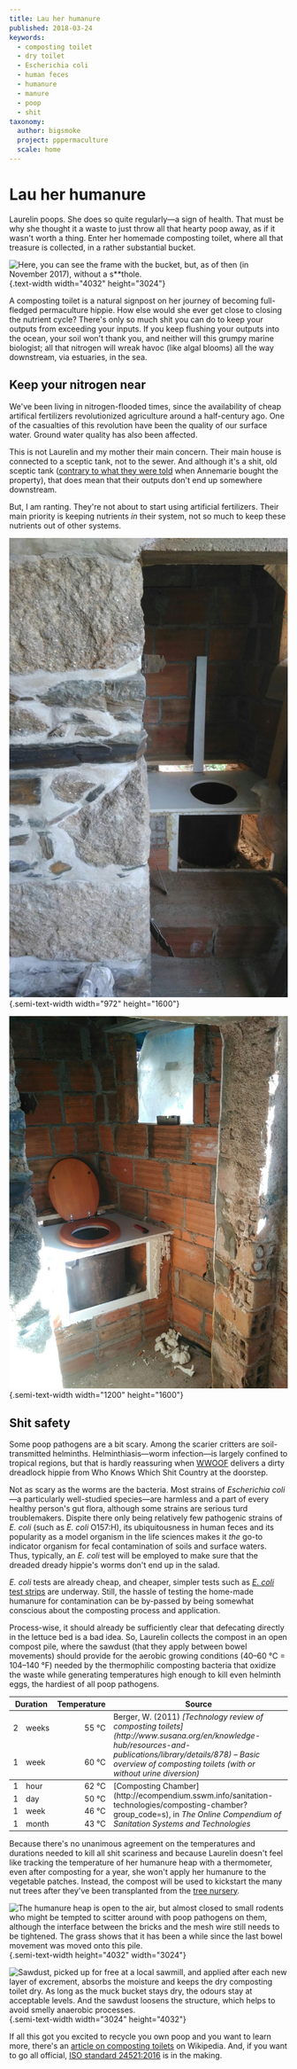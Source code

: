 ```yaml
---
title: Lau her humanure
published: 2018-03-24
keywords:
  - composting toilet
  - dry toilet
  - Escherichia coli
  - human feces
  - humanure
  - manure
  - poop
  - shit
taxonomy:
  author: bigsmoke
  project: pppermaculture
  scale: home
---
```


# Lau her humanure

Laurelin poops. She does so quite regularly—a sign of health. That must be why she thought it a waste to just throw all that hearty poop away, as if it wasn't worth a thing. Enter her homemade composting toilet, where all that treasure is collected, in a rather substantial bucket.

![Here, you can see the frame with the bucket, but, as of then (in November 2017), without a s\*\*thole.](Ponte_de_Pedra_2017-11-14_Compost_toilet_frame.jpg){.text-width width="4032" height="3024"}

A composting toilet is a natural signpost on her journey of becoming full-fledged permaculture hippie. How else would she ever get close to closing the nutrient cycle? There's only so much shit you can do to keep your outputs from exceeding your inputs. If you keep flushing your outputs into the ocean, your soil won't thank you, and neither will this grumpy marine biologist; all that nitrogen will wreak havoc (like algal blooms) all the way downstream, via estuaries, in the sea.

<?project-insert?>

## Keep your nitrogen near

We've been living in nitrogen-flooded times, since the availability of cheap artifical fertilizers revolutionized agriculture around a half-century ago. One of the casualties of this revolution have been the quality of our surface water. Ground water quality has also been affected.

This is not Laurelin and my mother their main concern. Their main house is connected to a sceptic tank, not to the sewer. And although it's a shit, old sceptic tank ([contrary to what they were told](/deceit-or-disinterest/) when Annemarie bought the property), that does mean that their outputs don't end up somewhere downstream.

But, I am ranting. They're not about to start using artificial fertilizers. Their main priority is keeping nutrients _in_ their system, not so much to keep these nutrients out of other systems.

![At the end of Februari, an egg-shaped hole had materialized. (You can also see the nice flushing job that Laurelin has done on the stone wall.)](Laurelin_2018-02-24_Compost_toilet.jpg){.semi-text-width width="972" height="1600"}

![Even without the final finishing touches (such as the flap that Laurelin wants to use to connect the shit bucket to the top board) the composting toilet has already served the residents while the [turd of a toilet](/deceit-or-disinterest/) in the main house was being replaced. And it does look neat with the smooth, wooden seat. All it really needed were some fresh feces and urine.](Ponte_de_Pedra_2017-11-20_Compost_toilet_finished.jpg){.semi-text-width width="1200" height="1600"}

## Shit safety

Some poop pathogens are a bit scary. Among the scarier critters are soil-transmitted helminths. Helminthiasis—worm infection—is largely confined to tropical regions, but that is hardly reassuring when [WWOOF](https://www.wwoof.pt/) delivers a dirty dreadlock hippie from Who Knows Which Shit Country at the doorstep.

Not as scary as the worms are the bacteria. Most strains of <i lang="la">Escherichia coli</i>—a particularly well-studied species—are harmless and a part of every healthy person's gut flora, although some strains are serious turd troublemakers. Dispite there only being relatively few pathogenic strains of <i lang="la">E. coli</i> (such as <i lang="la">E. coli</i> O157:H), its ubiquitousness in human feces and its popularity as a model organism in the life sciences makes it _the_ go-to indicator organism for fecal contamination of soils and surface waters. Thus, typically, an <i lang="la">E. coli</i> test will be employed to make sure that the dreaded dready hippie's worms don't end up in the salad.

<i lang="la">E. coli</i> tests are already cheap, and cheaper, simpler tests such as [_E. coli_ test strips](http://journals.plos.org/plosone/article?id=10.1371/journal.pone.0183234) are underway. Still, the hassle of testing the home-made humanure for contamination can be by-passed by being somewhat conscious about the composting process and application.

Process-wise, it should already be sufficiently clear that defecating directly in the lettuce bed is a bad idea. So, Laurelin collects the compost in an open compost pile, where the sawdust (that they apply between bowel movements) should provide for the aerobic growing conditions (40–60 °C  = 104–140 °F) needed by the thermophilic composting bacteria that oxidize the waste while generating temperatures high enough to kill even helminth eggs, the hardiest of all poop pathogens.

<table class="text-width">

<thead>
<tr>
<th colspan="2">Duration</th>
<th>Temperature</th>
<th>Source</th>
</tr>
</thead>

<tbody>

<tr>
<td style="text-align: right;">2</td>
<td style="text-align: left;">weeks</td>
<td style="text-align: right;">55 °C</td>
<td rowspan="2">Berger, W. (2011) <cite>[Technology review of composting toilets](http://www.susana.org/en/knowledge-hub/resources-and-publications/library/details/878) – Basic overview of composting toilets (with or without urine diversion)</cite> </td>
</tr>

<tr>
<td style="text-align: right;">1</td>
<td style="text-align: left;">week</td>
<td style="text-align: right;">60 °C</td>
</tr>

</tbody>

<tbody>

<tr>
<td style="text-align: right;">1</td>
<td style="text-align: left;">hour</td>
<td style="text-align: right;">62 °C</td>
<td rowspan="4">[Composting Chamber](http://ecompendium.sswm.info/sanitation-technologies/composting-chamber?group_code=s), in <cite>The Online Compendium of Sanitation Systems and Technologies</cite></td>
</tr>

<tr>
<td style="text-align: right;">1</td>
<td style="text-align: left;">day</td>
<td style="text-align: right;">50 °C</td>
</tr>

<tr>
<td style="text-align: right;">1</td>
<td style="text-align: left;">week</td>
<td style="text-align: right;">46 °C</td>
</tr>

<tr>
<td style="text-align: right;">1</td>
<td style="text-align: left;">month</td>
<td style="text-align: right;">43 °C</td>
</tr>

</tbody>

</table>

Because there's no unanimous agreement on the temperatures and durations needed to kill all shit scariness and because Laurelin doesn't feel like tracking the temperature of her humanure heap with a thermometer, even after composting for a year, she won't apply her humanure to the vegetable patches. Instead, the compost will be used to kickstart the many nut trees after they've been transplanted from the [tree nursery](/tree-nurse-nils/).

![The humanure heap is open to the air, but almost closed to small rodents who might be tempted to scitter around with poop pathogens on them, although the interface between the bricks and the mesh wire still needs to be tightened. The grass shows that it has been a while since the last bowel movement was moved onto this pile.](Ponte_de_Pedra_2018-03-23_Humanure_heap.jpg){.semi-text-width height="4032" width="3024"}

![Sawdust, picked up for free at a local sawmill, and applied after each new layer of excrement, absorbs the moisture and keeps the dry composting toilet dry. As long as the muck bucket stays dry, the odours stay at acceptable levels. And the sawdust loosens the structure, which helps to avoid smelly anaerobic processes.](Ponte_de_Pedra_2018-03-23_Sawdust_sacks.jpg){.semi-text-width width="3024" height="4032"}

If all this got you excited to recycle you own poop and you want to learn more, there's an [article on composting toilets](https://en.wikipedia.org/wiki/Composting_toilet) on Wikipedia. And, if you want to go all official, [ISO standard 24521:2016](https://www.iso.org/standard/64679.html) is in the making.
